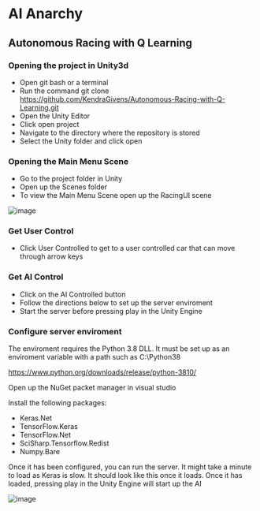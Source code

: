 # AI Anarchy

## Autonomous Racing with Q Learning

### Opening the project in Unity3d

- Open git bash or a terminal
- Run the command git clone https://github.com/KendraGivens/Autonomous-Racing-with-Q-Learning.git
- Open the Unity Editor
- Click open project
- Navigate to the directory where the repository is stored
- Select the Unity folder and click open

### Opening the Main Menu Scene
- Go to the project folder in Unity
- Open up the Scenes folder
- To view the Main Menu Scene open up the RacingUI scene

![image](https://user-images.githubusercontent.com/100613566/235009727-1ec64896-079f-4475-b419-b00cc60356ec.png)

### Get User Control
- Click User Controlled to get to a user controlled car that can move through arrow keys

### Get AI Control
- Click on the AI Controlled button
- Follow the directions below to set up the server enviroment
- Start the server before pressing play in the Unity Engine

### Configure server enviroment
The enviroment requires the Python 3.8 DLL. It must be set up as an enviroment variable with a path such as C:\Python38

https://www.python.org/downloads/release/python-3810/

Open up the NuGet packet manager in visual studio

Install the following packages: 
- Keras.Net
- TensorFlow.Keras
- TensorFlow.Net
- SciSharp.Tensorflow.Redist
- Numpy.Bare

Once it has been configured, you can run the server. It might take a minute to load as Keras is slow. It should look like this once it loads. 
Once it has loaded, pressing play in the Unity Engine will start up the AI

![image](https://user-images.githubusercontent.com/100613566/234760953-fea2ed6d-971a-427f-b676-300fb58b7ca2.png)

